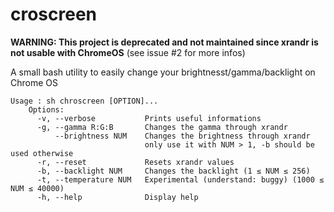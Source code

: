 # croscreen

**WARNING: This project is deprecated and not maintained since xrandr is not usable with ChromeOS** (see issue #2 for more infos)

A small bash utility to easily change your brightnesst/gamma/backlight on Chrome OS
```
Usage : sh chroscreen [OPTION]...
	Options:
	  -v, --verbose           Prints useful informations
	  -g, --gamma R:G:B       Changes the gamma through xrandr
	      --brightness NUM    Changes the brightness through xrandr
	                          only use it with NUM > 1, -b should be used otherwise
	  -r, --reset             Resets xrandr values
	  -b, --backlight NUM     Changes the backlight (1 ≤ NUM ≤ 256)
	  -t, --temperature NUM   Experimental (understand: buggy) (1000 ≤ NUM ≤ 40000)
	  -h, --help              Display help
```
